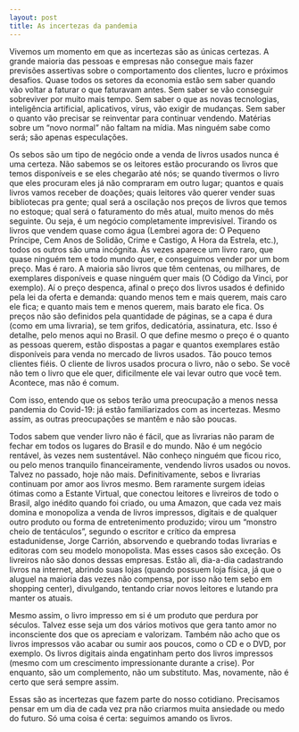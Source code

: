 ```yaml
---
layout: post
title: As incertezas da pandemia
---
```


Vivemos um momento em que as incertezas são as únicas certezas. A grande maioria das pessoas e empresas não consegue mais fazer previsões assertivas sobre o comportamento dos clientes, lucro e próximos desafios. Quase todos os setores da economia estão sem saber quando vão voltar a faturar o que faturavam antes. Sem saber se vão conseguir sobreviver por muito mais tempo. Sem saber o que as novas tecnologias, inteligência artificial, aplicativos, vírus, vão exigir de mudanças. Sem saber o quanto vão precisar se reinventar para continuar vendendo. Matérias sobre um “novo normal” não faltam na mídia. Mas ninguém sabe como será; são apenas especulações.

Os sebos são um tipo de negócio onde a venda de livros usados nunca é uma certeza. Não sabemos se os leitores estão procurando os livros que temos disponíveis e se eles chegarão até nós; se quando tivermos o livro que eles procuram eles já não compraram em outro lugar; quantos e quais livros vamos receber de doações; quais leitores vão querer vender suas bibliotecas pra gente; qual será a oscilação nos preços de livros que temos no estoque; qual será o faturamento do mês atual, muito menos do mês seguinte. Ou seja, é um negócio completamente imprevisível. Tirando os livros que vendem quase como água (Lembrei agora de: O Pequeno Príncipe, Cem Anos de Solidão, Crime e Castigo, A Hora da Estrela, etc.), todos os outros são uma incógnita. Às vezes aparece um livro raro, que quase ninguém tem e todo mundo quer, e conseguimos vender por um bom preço. Mas é raro. A maioria são livros que têm centenas, ou milhares, de exemplares disponíveis e quase ninguém quer mais (O Código da Vinci, por exemplo). Aí o preço despenca, afinal o preço dos livros usados é definido pela lei da oferta e demanda: quando menos tem e mais querem, mais caro ele fica; e quanto mais tem e menos querem, mais barato ele fica. Os preços não são definidos pela quantidade de páginas, se a capa é dura (como em uma livraria), se tem grifos, dedicatória, assinatura, etc. Isso é detalhe, pelo menos aqui no Brasil. O que define mesmo o preço é o quanto as pessoas querem, estão dispostas a pagar e quantos exemplares estão disponíveis para venda no mercado de livros usados. Tão pouco temos clientes fiéis. O cliente de livros usados procura o livro, não o sebo. Se você não tem o livro que ele quer, dificilmente ele vai levar outro que você tem. Acontece, mas não é comum.

Com isso, entendo que os sebos terão uma preocupação a menos nessa pandemia do Covid-19: já estão familiarizados com as incertezas. Mesmo assim, as outras preocupações se mantêm e não são poucas.

Todos sabem que vender livro não é fácil, que as livrarias não param de fechar em todos os lugares do Brasil e do mundo. Não é um negócio rentável, às vezes nem sustentável. Não conheço ninguém que ficou rico, ou pelo menos tranquilo financeiramente, vendendo livros usados ou novos. Talvez no passado, hoje não mais. Definitivamente, sebos e livrarias continuam por amor aos livros mesmo. Bem raramente surgem ideias ótimas como a Estante Virtual, que conectou leitores e livreiros de todo o Brasil, algo inédito quando foi criado, ou uma Amazon, que cada vez mais domina e monopoliza a venda de livros impressos, digitais e de qualquer outro produto ou forma de entretenimento produzido; virou um “monstro cheio de tentáculos”, segundo o escritor e crítico da empresa estadunidense, Jorge Carrión, absorvendo e quebrando todas livrarias e editoras com seu modelo monopolista. Mas esses casos são exceção. Os livreiros não são donos dessas empresas. Estão ali, dia-a-dia cadastrando livros na internet, abrindo suas lojas (quando possuem loja física, já que o aluguel na maioria das vezes não compensa, por isso não tem sebo em shopping center), divulgando, tentando criar novos leitores e lutando pra manter os atuais.

Mesmo assim, o livro impresso em si é um produto que perdura por séculos. Talvez esse seja um dos vários motivos que gera tanto amor no inconsciente dos que os apreciam e valorizam. Também não acho que os livros impressos vão acabar ou sumir aos poucos, como o CD e o DVD, por exemplo. Os livros digitais ainda engatinham perto dos livros impressos (mesmo com um crescimento impressionante durante a crise). Por enquanto, são um complemento, não um substituto. Mas, novamente, não é certo que será sempre assim.

Essas são as incertezas que fazem parte do nosso cotidiano. Precisamos pensar em um dia de cada vez pra não criarmos muita ansiedade ou medo do futuro. Só uma coisa é certa: seguimos amando os livros.